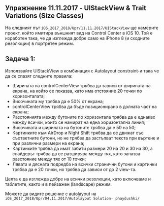 ## Упражнение 11.11.2017 - UIStackView & Trait Variations (Size Classes)

На следният път ```iOS_2017_2018/Upr/11.11.2017/UIStackView``` ще намерите проект, който имитира външният вид на Control Center в iOS 10. Той е изработен така, че да изглежда добре само на iPhone 8 (и сходните резолюции) в портретен режим.

## Задача 1:
Използвайте UIStackView в комбинация с Autolayout constraint-и така че да се спазят следните правила:

* Ширината на controlCenterView трябва да зависи от ширината на екрана, на който се показва, като има отстояние 20 точки по хоризонталата;
* Височината му трябва да е 50% от екрана;
* controlCenterView трябва да бъде позиционирано в долната част на екрана;
* Разстоянията между бутоните по хоризонтала трябва да е еднакво между всички, които се намират на една хоризонтална линия;
* Височината и ширината на бутоните трябва да е 50 на 50;
* Картинките към AirDrop и Night Shift трябва да се движат със съответните бутони, но не трябва да застъпват текста при въртене и при различни размери на екрана;
* Картинките трябва да имат забити размери 20 на 20 и 30 на 30, а слайдерът трябва да се разширява между тях, като запазва разстояние между тях от 10 точки;
* Лявата и дясната подредба на всички странични бутони и картинки трябва да е 20 точки, но трябва да зависи от до 2 view-та.

Целта е да изглежда добре на всички резолюции, като включваме и таблетите, както и в пейзажен (landscape) режим.

Можете да видите решение с autolayout на ```iOS_2017_2018/Upr/04.11.2017/Autolayout Solution- phaydushki/```
